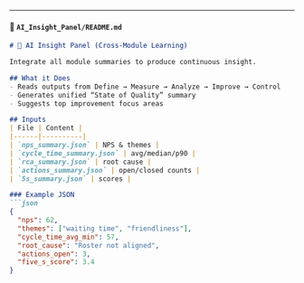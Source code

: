
---

#### 📘 `AI_Insight_Panel/README.md`
```markdown
# 🤖 AI Insight Panel (Cross-Module Learning)

Integrate all module summaries to produce continuous insight.

## What it Does
- Reads outputs from Define → Measure → Analyze → Improve → Control
- Generates unified “State of Quality” summary
- Suggests top improvement focus areas

## Inputs
| File | Content |
|------|----------|
| `nps_summary.json` | NPS & themes |
| `cycle_time_summary.json` | avg/median/p90 |
| `rca_summary.json` | root cause |
| `actions_summary.json` | open/closed counts |
| `5s_summary.json` | scores |

### Example JSON
```json
{
  "nps": 62,
  "themes": ["waiting time", "friendliness"],
  "cycle_time_avg_min": 57,
  "root_cause": "Roster not aligned",
  "actions_open": 3,
  "five_s_score": 3.4
}
